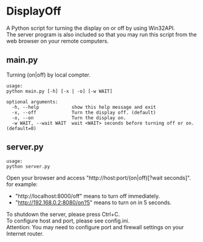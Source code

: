 # DisplayOff
A Python script for turning the display on or off by using Win32API.  
The server program is also included so that you may run this script from the web browser on your remote computers.

## main.py
Turning (on|off) by local compter.
```
usage: 
python main.py [-h] [-x | -o] [-w WAIT] 

optional arguments: 
  -h, --help            show this help message and exit 
  -x, --off             Turn the display off. (default)
  -o, --on              Turn the display on.
  -w WAIT, --wait WAIT  wait <WAIT> seconds before turning off or on. (default=0)
  ```
## server.py
  
```
usage:
python server.py
 ```

Open your browser and access  "http://host:port/(on|off)[?wait seconds]".  
for example:  
*  "http://localhost:8000/off" means to turn off  immediately.
* "http://192.168.0.2:8080/on?5" means to turn on in 5 seconds.

To shutdown the server, please press Ctrl+C.  
To configure host and port, please see config.ini.  
Attention: You may need to configure port and firewall settings on your Internet router. 
